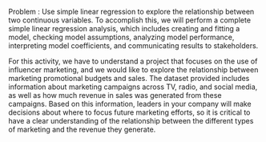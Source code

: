 Problem : 
Use simple linear regression to explore the relationship between two continuous variables. To accomplish this, we will perform a complete simple linear regression analysis, which includes creating and fitting a model, checking model assumptions, analyzing model performance, interpreting model coefficients, and communicating results to stakeholders.

For this activity, we have to understand a project that focuses on the use of influencer marketing, and we would like to explore the relationship between marketing promotional budgets and sales. The dataset provided includes information about marketing campaigns across TV, radio, and social media, as well as how much revenue in sales was generated from these campaigns. Based on this information, leaders in your company will make decisions about where to focus future marketing efforts, so it is critical to have a clear understanding of the relationship between the different types of marketing and the revenue they generate.
